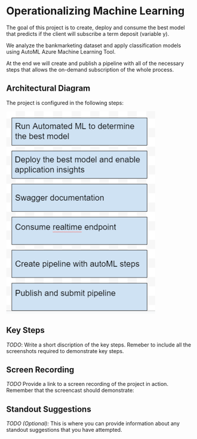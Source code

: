 


# Operationalizing Machine Learning

The goal of this project is to create, deploy and consume the best model that predicts if the client will subscribe a term deposit (variable y).

We analyze the bankmarketing dataset and apply classification models using AutoML Azure Machine Learning Tool.

At the end we will create and publish a pipeline with all of the necessary steps that allows the on-demand subscription of the whole process.


## Architectural Diagram

The project is configured in the following steps:

![](images/architecture.PNG)

## Key Steps
*TODO*: Write a short discription of the key steps. Remeber to include all the screenshots required to demonstrate key steps. 

## Screen Recording
*TODO* Provide a link to a screen recording of the project in action. Remember that the screencast should demonstrate:

## Standout Suggestions
*TODO (Optional):* This is where you can provide information about any standout suggestions that you have attempted.
